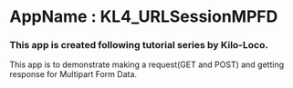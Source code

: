 # AppName : KL4_URLSessionMPFD
### This app is created following tutorial series by Kilo-Loco.
This app is to demonstrate making a request(GET and POST) and getting response for Multipart Form Data.

